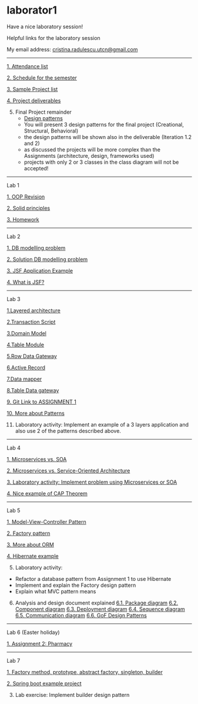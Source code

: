 # laborator1

Have a nice laboratory session!

Helpful links for the laboratory session

My email address: cristina.radulescu.utcn@gmail.com


-------------------------------------------------------------------------------------------------------------------------------
[1. Attendance list](https://github.com/kittyrad/laborator1/blob/master/src/resources/30235.xlsx)

[2. Schedule for the semester](https://github.com/kittyrad/laborator1/blob/master/src/resources/Schedule_2018.pdf)

[3. Sample Project list](https://github.com/kittyrad/laborator1/blob/master/src/resources/Projects%20List%20examples.pdf)

[4. Project deliverables](https://github.com/kittyrad/laborator1/tree/master/src/resources/Project%20Deliverables)

5. Final Project remainder
   - [Design patterns](https://sourcemaking.com/design_patterns)
   - You will present 3 design patterns for the final project (Creational, Structural, Behavioral)
   - the design patterns will be shown also in the deliverable (Iteration 1.2 and 2)
   - as discussed the projects will be more complex than the Assignments (architecture, design, frameworks used)
   - projects with only 2 or 3 classes in the class diagram will not be accepted!
-------------------------------------------------------------------------------------------------------------------------------
Lab 1

[1. OOP Revision](https://github.com/kittyrad/laborator1/blob/master/src/resources/Laborator%201/Test_OOP.docx)

[2. Solid principles](https://github.com/kittyrad/laborator1/blob/master/src/resources/Laborator%201/SOLID%20Principles.docx)

[3. Homework](https://github.com/kittyrad/laborator1/blob/master/src/resources/Laborator%201/Gara%20Waterloo%20Station.docx)


-------------------------------------------------------------------------------------------------------------------------------
Lab 2

[1. DB modelling problem](https://github.com/kittyrad/laborator1/blob/master/src/resources/Laborator%202/Specificatie%20Magazin.docx)

[2. Solution DB modelling problem](https://github.com/kittyrad/laborator1/blob/master/src/resources/Laborator%202/rezolvare_db.png)

[3. JSF Application Example](https://github.com/kittyrad/HelloStudent)

[4. What is JSF?](https://www.tutorialspoint.com/jsf/index.htm)


-------------------------------------------------------------------------------------------------------------------------------
Lab 3

[1.Layered architecture](https://martinfowler.com/bliki/PresentationDomainDataLayering.html)

[2.Transaction Script](https://learnbycode.wordpress.com/2015/04/12/the-business-logic-layer-transaction-script-pattern/)

[3.Domain Model](https://stackoverflow.com/questions/41335249/domain-model-pattern-example)

[4.Table Module](https://stackoverflow.com/questions/433819/table-module-vs-domain-model)

[5.Row Data Gateway](http://richard.jp.leguen.ca/tutoring/soen343-f2010/tutorials/implementing-row-data-gateway/)

[6.Active Record](http://richard.jp.leguen.ca/tutoring/soen343-f2010/tutorials/implementing-active-record/)

[7.Data mapper](http://richard.jp.leguen.ca/tutoring/soen343-f2010/tutorials/implementing-data-mapper/)

[8.Table Data gateway](http://richard.jp.leguen.ca/tutoring/soen343-f2010/tutorials/implementing-table-data-gateway/)

[9. Git Link to ASSIGNMENT 1](https://classroom.github.com/a/vOHZXY81)

[10. More about Patterns](https://inviqa.com/blog/architecture-patterns-domain-model-and-friends)

11. Laboratory activity: Implement an example of a 3 layers application and also use 2 of the patterns described above.


-------------------------------------------------------------------------------------------------------------------------------
Lab 4

[1. Microservices vs. SOA](https://dzone.com/articles/microservices-vs-soa-is-there-any-difference-at-al)

[2. Microservices vs. Service-Oriented Architecture](https://www.openshift.com/promotions/microservices.html)

[3. Laboratory activity: Implement problem using Microservices or SOA](https://github.com/kittyrad/laborator1/blob/master/src/resources/Laborator%204/Magazinul%20online%20TU%20shop.docx)

[4. Nice example of CAP Theorem](http://ksat.me/a-plain-english-introduction-to-cap-theorem/)


-------------------------------------------------------------------------------------------------------------------------------
Lab 5

[1. Model-View-Controller Pattern](https://www.tutorialspoint.com/design_pattern/mvc_pattern.htm)

[2. Factory pattern](https://www.tutorialspoint.com/design_pattern/factory_pattern.htm)

[3. More about ORM](https://www.tutorialspoint.com/hibernate/orm_overview.htm)

[4. Hibernate example](https://examples.javacodegeeks.com/enterprise-java/hibernate/hibernate-annotations-example/)
 
5. Laboratory activity:
 - Refactor a database pattern from Assignment 1 to use Hibernate
 - Implement and explain the Factory design pattern
 - Explain what MVC pattern means
 
6. Analysis and design document explained
  [6.1. Package diagram](https://en.wikipedia.org/wiki/Package_diagram)
  [6.2. Component diagram](https://stackoverflow.com/questions/17390049/component-diagram-versus-class-diagram)
  [6.3. Deployment diagram](https://www.lucidchart.com/pages/uml-deployment-diagram)
  [6.4. Sequence diagram](https://www.ibm.com/developerworks/rational/library/3101.html)
  [6.5. Communication diagram](https://www.visual-paradigm.com/guide/uml-unified-modeling-language/what-is-communication-diagram/ )
  [6.6. GoF Design Patterns](https://springframework.guru/gang-of-four-design-patterns/)
 
 -------------------------------------------------------------------------------------------------------------------------------
 Lab 6 (Easter holiday)
  
 [1. Assignment 2: Pharmacy](https://classroom.github.com/a/29kPwd7a)
 
 
 
 -------------------------------------------------------------------------------------------------------------------------------
  Lab 7 

 [1. Factory method, prototype, abstract factory, singleton, builder](https://www.tutorialspoint.com/design_pattern/design_pattern_overview.htm)
 
 [2. Spring boot example project](https://github.com/kittyrad/springexample)
 
  3. Lab exercise: Implement builder design pattern
  
  